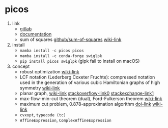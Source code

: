 # picos

1. link
   * [gitlab](https://gitlab.com/picos-api/picos)
   * [documentation](https://picos-api.gitlab.io/picos/index.html)
   * sum of squares [github/sum-of-squares](https://sums-of-squares.github.io/sos/) [wiki-link](https://en.wikipedia.org/wiki/Sum-of-squares_optimization)
2. install
   * `mamba install -c picos picos`
   * `mamba install -c conda-forge swiglpk`
   * `pip install picos swiglpk` (glpk fail to install on macOS)
3. concept
   * robust optimization [wiki-link](https://en.wikipedia.org/wiki/Robust_optimization)
   * LCF notation (Lederberg Coxeter Fruchte): compressed notation used in the generation of various cubic Hamiltonian graphs of high symmetry [wiki-link](https://en.wikipedia.org/wiki/LCF_notation)
   * planar graph, [wiki-link](https://en.wikipedia.org/wiki/Planar_graph) [stackoverflow-link0](https://stackoverflow.com/a/1855269/7290857) [stackexchange-link1](https://math.stackexchange.com/a/210348)
   * max-flow-min-cut theorem (dual), Ford-Fulkerson theorem [wiki-link](https://en.wikipedia.org/wiki/Max-flow_min-cut_theorem)
   * maximum cut problem, 0.878-approximation algorithm [doi-link](https://dl.acm.org/doi/10.1145/227683.227684) [wiki-link](https://en.wikipedia.org/wiki/Maximum_cut)
   * `cvxopt`, `typecode (tc)`
   * `AffineExpression`, `ComplexAffineExpression`
